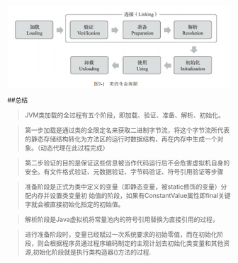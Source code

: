 ![31](./image/31.jpg)

##总结
> JVM类加载的全过程有五个阶段，即加载、验证、准备、解析、初始化。

> 第一步加载是通过类的全限定名来获取二进制字节流，将这个字节流所代表的静态存储结构转化为方法区的运行时数据结构，再在内存中生成一个对象。（动态代理在此过程完成）

> 第二步验证的目的是保证这些信息被当作代码运行后不会危害虚拟机自身的安全。有文件格式验证、元数据验证、字节码验证、符号引用验证等步骤

> 准备阶段是正式为类中定义的变量（即静态变量，被static修饰的变量）分配内存并设置类变量初 始值的阶段，如果有ConstantValue属性即final关键字就会被直接初始化指定的初始值。

> 解析阶段是Java虚拟机将常量池内的符号引用替换为直接引用的过程，

> 进行准备阶段时，变量已经赋过一次系统要求的初始零值，而在初始化阶段，则会根据程序员通过程序编码制定的主观计划去初始化类变量和其他资源,初始化阶段就是执行类构造器<clinit>()方法的过程.